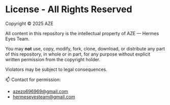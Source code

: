 # License - All Rights Reserved

Copyright © 2025 AZE

All content in this repository is the intellectual property of AZE — Hermes Eyes Team.

You may **not** use, copy, modify, fork, clone, download, or distribute any part of this repository, in whole or in part, for any purpose without explicit written permission from the copyright holder.

Violators may be subject to legal consequences.

📫 Contact for permission:
- azezo696969@gmail.com
- hermeseyesteam@gmail.com
